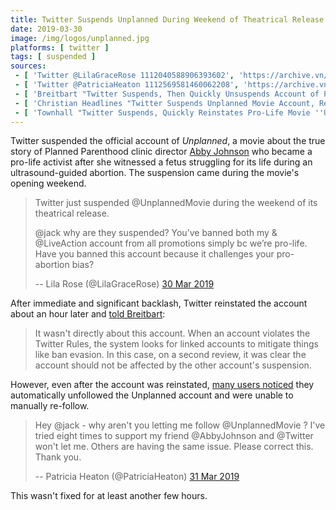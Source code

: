 ```yaml
---
title: Twitter Suspends Unplanned During Weekend of Theatrical Release (Quickly Reinstates)
date: 2019-03-30
image: /img/logos/unplanned.jpg
platforms: [ twitter ]
tags: [ suspended ]
sources:
 - [ 'Twitter @LilaGraceRose 1112040588906393602', 'https://archive.vn/3X7Dd' ]
 - [ 'Twitter @PatriciaHeaton 1112569581460062208', 'https://archive.vn/AwLNk' ]
 - [ 'Breitbart "Twitter Suspends, Then Quickly Unsuspends Account of Pro-Life Movie ''Unplanned'' During Release Week" by Allum Bokhari (30 Mar 2019)', 'https://archive.vn/f16kc' ]
 - [ 'Christian Headlines "Twitter Suspends Unplanned Movie Account, Refuses to Let Twitter Users Follow the Account" by Kayla Koslosky (1 Apr 2019)', 'https://archive.vn/dLrdZ' ]
 - [ 'Townhall "Twitter Suspends, Quickly Reinstates Pro-Life Movie ''Unplanned'' On Opening Weekend" by Beth Baumann (30 Mar 2019)', 'https://archive.vn/5oJdc' ]
---
```


Twitter suspended the official account of _Unplanned_, a movie about the true
story of Planned Parenthood clinic director [Abby
Johnson](https://www.abbyjohnson.org/thanks-for-stopping-by) who became a
pro-life activist after she witnessed a fetus struggling for its life during
an ultrasound-guided abortion. The suspension came during the movie's opening
weekend.

> Twitter just suspended @UnplannedMovie during the weekend of its theatrical
> release.
>
> @jack why are they suspended? You’ve banned both my & @LiveAction account
> from all promotions simply bc we’re pro-life. Have you banned this account
> because it challenges your pro-abortion bias?
>
> -- Lila Rose (@LilaGraceRose) [30 Mar 2019](https://archive.vn/3X7Dd)

After immediate and significant backlash, Twitter reinstated the account about
an hour later and [told
Breitbart](https://archive.vn/f16kc#selection-585.0-585.290):
> It wasn't directly about this account. When an account violates the Twitter
> Rules, the system looks for linked accounts to mitigate things like ban
> evasion. In this case, on a second review, it was clear the account should
> not be affected by the other account's suspension.

However, even after the account was reinstated, [many users
noticed](https://archive.vn/dLrdZ#selection-913.2-929.49) they automatically
unfollowed the Unplanned account and were unable to manually re-follow.
> Hey @jack - why aren't you letting me follow @UnplannedMovie ? I've tried
> eight times to support my friend @AbbyJohnson and @Twitter won't let me.
> Others are having the same issue. Please correct this. Thank you.
>
> -- Patricia Heaton (@PatriciaHeaton) [31 Mar 2019](https://archive.vn/AwLNk)

This wasn't fixed for at least another few hours.

